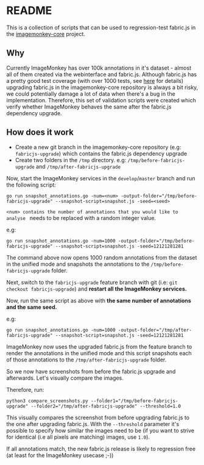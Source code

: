 # README

This is a collection of scripts that can be used to regression-test fabric.js in the [imagemonkey-core](https://github.com/bbernhard/imagemonkey-core) project.

## Why

Currently ImageMonkey has over 100k annotations in it's dataset - almost all of them created via the webinterface and fabric.js. Although fabric.js has a pretty good test coverage (with over 1000 tests, see [here](http://fabricjs.com/test/) for details) upgrading fabric.js in the imagemonkey-core repository is always a bit risky, we could potentially damage a lot of data when there's a bug in the implementation. Therefore, this set of validation scripts were created which verify whether ImageMonkey behaves the same after the fabric.js dependency upgrade. 

## How does it work

* Create a new git branch in the imagemonkey-core repository (e.g: `fabricjs-upgrade`) which contains the fabric.js dependency upgrade
* Create two folders in the `/tmp` directory. e.g: `/tmp/before-fabricjs-upgrade` and `/tmp/after-fabricjs-upgrade`

Now, start the ImageMonkey services in the `develop`/`master` branch and run the following script: 

```go run snapshot_annotations.go -num=<num> -output-folder="/tmp/before-fabricjs-upgrade" --snapshot-script=snapshot.js -seed=<seed>```

`<num> contains the number of annotations that you would like to analyse
`<seed> needs to be replaced with a random integer value.

e.g:

```go run snapshot_annotations.go -num=1000 -output-folder="/tmp/before-fabricjs-upgrade" --snapshot-script=snapshot.js -seed=12121281281```

The command above now opens 1000 random annotations from the dataset in the unified mode and snapshots the annotations to the `/tmp/before-fabricjs-upgrade` folder.


Next, switch to the `fabricjs-upgrade` feature branch with git (i.e: `git checkout fabricjs-upgrade`) and **restart all the ImageMonkey services.**

Now, run the same script as above with **the same number of annotations and the same seed.**

e.g:

```go run snapshot_annotations.go -num=1000 -output-folder="/tmp/after-fabricjs-upgrade" --snapshot-script=snapshot.js -seed=12121281281```

ImageMonkey now uses the upgraded fabric.js from the feature branch to render the annotations in the unified mode and this script snapshots each of those
annotations to the `/tmp/after-fabricjs-upgrade` folder. 

So we now have screenshots from before the fabric.js upgrade and afterwards. Let's visually compare the images. 

Therefore, run: 

```python3 compare_screenshots.py --folder1="/tmp/before-fabricjs-upgrade" --folder2="/tmp/after-fabricjs-upgrade" --threshold=1.0```

This visually compares the screenshot from before upgrading fabric.js to the one after upgrading fabric.js. With the `--threshold` parameter it's possible to
specify how similar the images need to be (if you want to strive for identical (i.e all pixels are matching) images, use `1.0`). 

If all annotations match, the new fabric.js release is likely to regression free (at least for the ImageMonkey usecase ;-))

